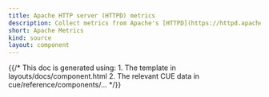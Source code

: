 ```yaml
---
title: Apache HTTP server (HTTPD) metrics
description: Collect metrics from Apache's [HTTPD](https://httpd.apache.org) server
short: Apache Metrics
kind: source
layout: component
---
```


{{/* This doc is generated using:
     1. The template in layouts/docs/component.html
     2. The relevant CUE data in cue/reference/components/... */}}
